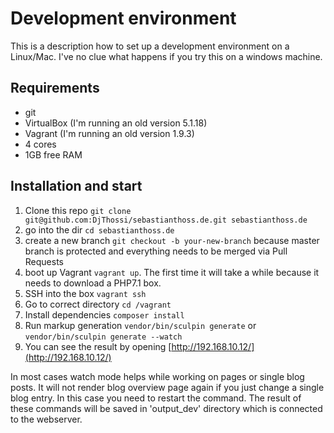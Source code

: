 # Development environment 

This is a description how to set up a development environment on a Linux/Mac. I've no clue what happens if you try this on a windows machine.

## Requirements
- git
- VirtualBox (I'm running an old version 5.1.18)
- Vagrant (I'm running an old version 1.9.3)
- 4 cores
- 1GB free RAM

## Installation and start
1. Clone this repo `git clone git@github.com:DjThossi/sebastianthoss.de.git sebastianthoss.de`
1. go into the dir `cd sebastianthoss.de`
1. create a new branch `git checkout -b your-new-branch` because master branch is protected and everything needs to be merged via Pull Requests 
1. boot up Vagrant `vagrant up`. The first time it will take a while because it needs to download a PHP7.1 box.
1. SSH into the box `vagrant ssh`
1. Go to correct directory `cd /vagrant`
1. Install dependencies `composer install`
1. Run markup generation `vendor/bin/sculpin generate` or `vendor/bin/sculpin generate --watch`
1. You can see the result by opening [http://192.168.10.12/](http://192.168.10.12/)  

In most cases watch mode helps while working on pages or single blog posts. 
It will not render blog overview page again if you just change a single blog entry. 
In this case you need to restart the command.
The result of these commands will be saved in 'output_dev' directory which is connected to the webserver.
